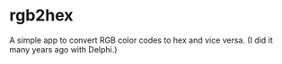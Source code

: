 # rgb2hex
A simple app to convert RGB color codes to hex and vice versa. (I did it many years ago with Delphi.)
